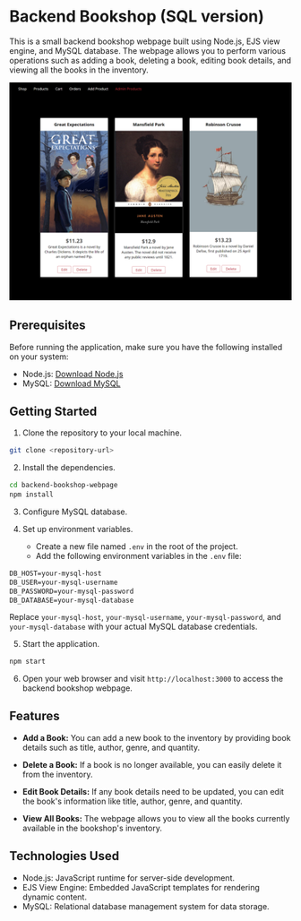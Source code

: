 # Backend Bookshop (SQL version)

This is a small backend bookshop webpage built using Node.js, EJS view engine, and MySQL database. The webpage allows you to perform various operations such as adding a book, deleting a book, editing book details, and viewing all the books in the inventory.

![Alt Text](./online-shop.png)

## Prerequisites

Before running the application, make sure you have the following installed on your system:

- Node.js: [Download Node.js](https://nodejs.org)
- MySQL: [Download MySQL](https://www.mysql.com/)

## Getting Started

1. Clone the repository to your local machine.

```bash
git clone <repository-url>
```

2. Install the dependencies.

```bash
cd backend-bookshop-webpage
npm install
```

3. Configure MySQL database.



4. Set up environment variables.

   - Create a new file named `.env` in the root of the project.
   - Add the following environment variables in the `.env` file:

```env
DB_HOST=your-mysql-host
DB_USER=your-mysql-username
DB_PASSWORD=your-mysql-password
DB_DATABASE=your-mysql-database
```

Replace `your-mysql-host`, `your-mysql-username`, `your-mysql-password`, and `your-mysql-database` with your actual MySQL database credentials.

5. Start the application.

```bash
npm start
```

6. Open your web browser and visit `http://localhost:3000` to access the backend bookshop webpage.

## Features

- **Add a Book:** You can add a new book to the inventory by providing book details such as title, author, genre, and quantity.

- **Delete a Book:** If a book is no longer available, you can easily delete it from the inventory.

- **Edit Book Details:** If any book details need to be updated, you can edit the book's information like title, author, genre, and quantity.

- **View All Books:** The webpage allows you to view all the books currently available in the bookshop's inventory.

## Technologies Used

- Node.js: JavaScript runtime for server-side development.
- EJS View Engine: Embedded JavaScript templates for rendering dynamic content.
- MySQL: Relational database management system for data storage.


